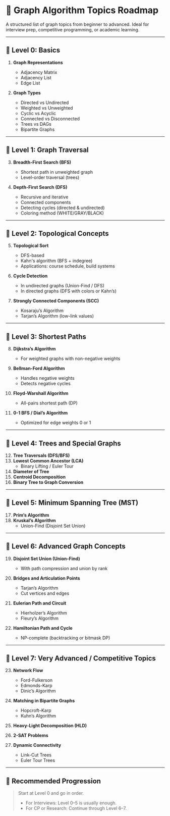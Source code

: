 # 📘 Graph Algorithm Topics Roadmap

A structured list of graph topics from beginner to advanced. Ideal for interview prep, competitive programming, or academic learning.

---

## 🌱 Level 0: Basics

1. **Graph Representations**
   - Adjacency Matrix
   - Adjacency List
   - Edge List

2. **Graph Types**
   - Directed vs Undirected
   - Weighted vs Unweighted
   - Cyclic vs Acyclic
   - Connected vs Disconnected
   - Trees vs DAGs
   - Bipartite Graphs

---

## 🌿 Level 1: Graph Traversal

3. **Breadth-First Search (BFS)**
   - Shortest path in unweighted graph
   - Level-order traversal (trees)

4. **Depth-First Search (DFS)**
   - Recursive and iterative
   - Connected components
   - Detecting cycles (directed & undirected)
   - Coloring method (WHITE/GRAY/BLACK)

---

## 🌾 Level 2: Topological Concepts

5. **Topological Sort**
   - DFS-based
   - Kahn's algorithm (BFS + indegree)
   - Applications: course schedule, build systems

6. **Cycle Detection**
   - In undirected graphs (Union-Find / DFS)
   - In directed graphs (DFS with colors or Kahn’s)

7. **Strongly Connected Components (SCC)**
   - Kosaraju’s Algorithm
   - Tarjan’s Algorithm (low-link values)

---

## 🌿 Level 3: Shortest Paths

8. **Dijkstra’s Algorithm**  
   - For weighted graphs with non-negative weights

9. **Bellman-Ford Algorithm**  
   - Handles negative weights  
   - Detects negative cycles

10. **Floyd-Warshall Algorithm**
    - All-pairs shortest path (DP)

11. **0-1 BFS / Dial’s Algorithm**
    - Optimized for edge weights 0 or 1

---

## 🌴 Level 4: Trees and Special Graphs

12. **Tree Traversals (DFS/BFS)**  
13. **Lowest Common Ancestor (LCA)**
    - Binary Lifting / Euler Tour
14. **Diameter of Tree**
15. **Centroid Decomposition**
16. **Binary Tree to Graph Conversion**

---

## 🌳 Level 5: Minimum Spanning Tree (MST)

17. **Prim’s Algorithm**  
18. **Kruskal’s Algorithm**
    - Union-Find (Disjoint Set Union)

---

## 🧠 Level 6: Advanced Graph Concepts

19. **Disjoint Set Union (Union-Find)**
    - With path compression and union by rank

20. **Bridges and Articulation Points**
    - Tarjan’s Algorithm  
    - Cut vertices and edges

21. **Eulerian Path and Circuit**
    - Hierholzer’s Algorithm  
    - Fleury’s Algorithm

22. **Hamiltonian Path and Cycle**
    - NP-complete (backtracking or bitmask DP)

---

## 🚀 Level 7: Very Advanced / Competitive Topics

23. **Network Flow**
    - Ford-Fulkerson  
    - Edmonds-Karp  
    - Dinic’s Algorithm

24. **Matching in Bipartite Graphs**
    - Hopcroft–Karp  
    - Kuhn’s Algorithm

25. **Heavy-Light Decomposition (HLD)**

26. **2-SAT Problems**

27. **Dynamic Connectivity**
    - Link-Cut Trees  
    - Euler Tour Trees

---

## 🧭 Recommended Progression

> Start at Level 0 and go in order.  
> - For Interviews: Level 0–5 is usually enough.  
> - For CP or Research: Continue through Level 6–7.

